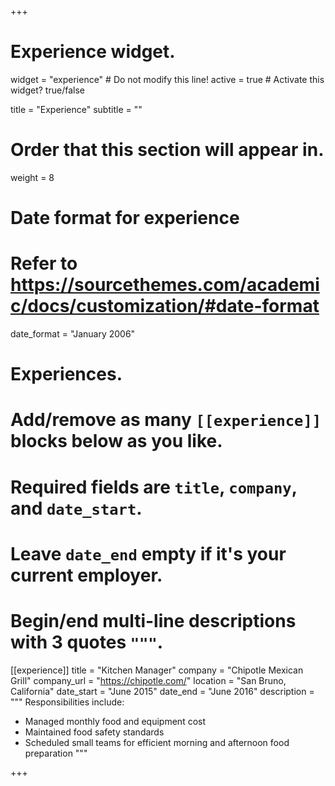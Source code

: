 +++
# Experience widget.
widget = "experience"  # Do not modify this line!
active = true  # Activate this widget? true/false

title = "Experience"
subtitle = ""

# Order that this section will appear in.
weight = 8

# Date format for experience
#   Refer to https://sourcethemes.com/academic/docs/customization/#date-format
date_format = "January 2006"

# Experiences.
#   Add/remove as many `[[experience]]` blocks below as you like.
#   Required fields are `title`, `company`, and `date_start`.
#   Leave `date_end` empty if it's your current employer.
#   Begin/end multi-line descriptions with 3 quotes `"""`.
[[experience]]
  title = "Kitchen Manager"
  company = "Chipotle Mexican Grill"
  company_url = "https://chipotle.com/"
  location = "San Bruno, California"
  date_start = "June 2015"
  date_end = "June 2016"
  description = """
  Responsibilities include:
  
  * Managed monthly food and equipment cost
  * Maintained food safety standards
  * Scheduled small teams for efficient morning and afternoon food preparation
  """

+++
